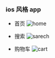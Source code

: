 ### ios 风格 app

 - 首页
 ![home](https://gaomingwei.xyz/wp-content/uploads/2019/07/WX20190722-225939.png)

 - 搜索
 ![sarech](https://gaomingwei.xyz/wp-content/uploads/2019/07/WX20190722-230008.png)

 - 购物车
  ![cart](https://gaomingwei.xyz/wp-content/uploads/2019/07/WX20190722-230020.png)